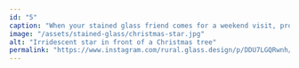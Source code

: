 ```yaml
---
id: "5"
caption: "When your stained glass friend comes for a weekend visit, projects are made. I love this snowflake that <a href='https://www.instagram.com/kim.does.glass' target='_blank' rel='noopener noreferrer' class='App-link'><strong>@kim.does.glass</strong></a> and I designed together. My poor camera quality does not do these beautiful glasses justice!"
image: "/assets/stained-glass/christmas-star.jpg"
alt: "Irridescent star in front of a Christmas tree"
permalink: "https://www.instagram.com/rural.glass.design/p/DDU7LGQRwnh/"
---
```

